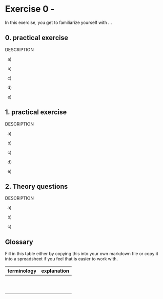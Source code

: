 # Exercise 0 -

In this exercise, you get to familiarize yourself with ...

## 0. practical exercise

DESCRIPTION

&nbsp; a)

&nbsp; b)

&nbsp; c)

&nbsp; d)

&nbsp; e)

## 1. practical exercise

DESCRIPTION

&nbsp; a)

&nbsp; b)

&nbsp; c)

&nbsp; d)

&nbsp; e)

## 2. Theory questions

DESCRIPTION

&nbsp; a)

&nbsp; b)

&nbsp; c)

## Glossary

Fill in this table either by copying this into your own markdown file or copy it into a spreadsheet if you feel that is easier to work with.

| terminology | explanation |
| ----------- | ----------- |
|             |             |
|             |             |
|             |             |
|             |             |
|             |             |
|             |             |
|             |             |
|             |             |
|             |             |
|             |             |
